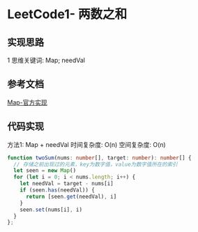 # LeetCode1- 两数之和

## 实现思路

1 思维关键词: Map; needVal

## 参考文档

[Map-官方实现](https://leetcode.cn/problems/two-sum/solution/liang-shu-zhi-he-by-leetcode-solution/)


## 代码实现

方法1: Map + needVal  时间复杂度: O(n)  空间复杂度: O(n)

```ts
function twoSum(nums: number[], target: number): number[] {
  // 存储之前出现过的元素，key为数字值，value为数字值所在的索引
  let seen = new Map()
  for (let i = 0; i < nums.length; i++) {
    let needVal = target - nums[i]
    if (seen.has(needVal)) {
      return [seen.get(needVal), i]
    }
    seen.set(nums[i], i)
  }
};
```
